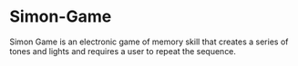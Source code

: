 # Simon-Game
Simon Game is an electronic game of memory skill that creates a series of tones and lights and requires a user to repeat the sequence.

